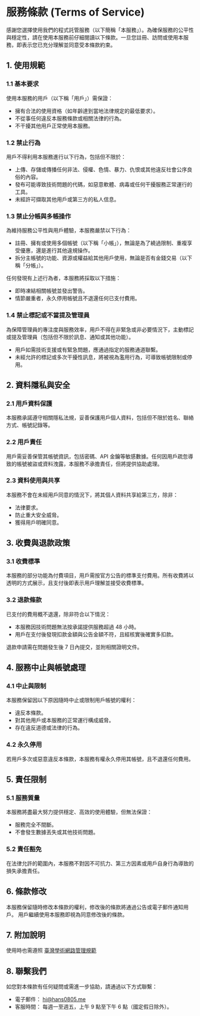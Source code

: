 
# 服務條款 (Terms of Service)

感謝您選擇使用我們的程式託管服務（以下簡稱「本服務」）。為確保服務的公平性與穩定性，請在使用本服務前仔細閱讀以下條款。一旦您註冊、訪問或使用本服務，即表示您已充分理解並同意受本條款約束。

## 1. 使用規範

### 1.1 基本要求
使用本服務的用戶（以下稱「用戶」）需保證：
- 擁有合法的使用資格（如年齡達到當地法律規定的最低要求）。
- 不從事任何違反本服務條款或相關法律的行為。
- 不干擾其他用戶正常使用本服務。

### 1.2 禁止行為
用戶不得利用本服務進行以下行為，包括但不限於：
- 上傳、存儲或傳播任何非法、侵權、色情、暴力、仇恨或其他違反社會公序良俗的內容。
- 發布可能導致技術問題的代碼，如惡意軟體、病毒或任何干擾服務正常運行的工具。
- 未經許可擷取其他用戶或第三方的私人信息。

### 1.3 禁止分帳與多帳操作
為維持服務公平性與用戶體驗，本服務嚴禁以下行為：
- 註冊、擁有或使用多個帳號（以下稱「小帳」），無論是為了繞過限制、重複享受優惠，還是進行其他違規操作。
- 拆分主帳號的功能、資源或權益給其他用戶使用，無論是否有金錢交易（以下稱「分帳」）。

任何發現有上述行為者，本服務將採取以下措施：
- 即時凍結相關帳號並發出警告。
- 情節嚴重者，永久停用帳號且不退還任何已支付費用。

### 1.4 禁止標記或不當提及管理員
為保障管理員的專注度與服務效率，用戶不得在非緊急或非必要情況下，主動標記或提及管理員（包括但不限於訊息、通知或其他功能）。
- 用戶如需技術支援或有緊急問題，應通過指定的服務通道聯繫。
- 未經允許的標記或多次干擾性訊息，將被視為濫用行為，可導致帳號限制或停用。

## 2. 資料隱私與安全

### 2.1 用戶資料保護
本服務承諾遵守相關隱私法規，妥善保護用戶個人資料，包括但不限於姓名、聯絡方式、帳號記錄等。

### 2.2 用戶責任
用戶需妥善保管其帳號資訊，包括密碼、API 金鑰等敏感數據。任何因用戶疏忽導致的帳號被盜或資料洩露，本服務不承擔責任，但將提供協助處理。

### 2.3 資料使用與共享
本服務不會在未經用戶同意的情況下，將其個人資料共享給第三方，除非：
- 法律要求。
- 防止重大安全威脅。
- 獲得用戶明確同意。

## 3. 收費與退款政策

### 3.1 收費標準
本服務的部分功能為付費項目，用戶需按官方公告的標準支付費用。所有收費將以透明的方式展示，且支付後即表示用戶理解並接受收費標準。

### 3.2 退款條款
已支付的費用概不退還，除非符合以下情況：
- 本服務因技術問題無法按承諾提供服務超過 48 小時。
- 用戶在支付後發現扣款金額與公告金額不符，且經核實後確實多扣款。

退款申請需在問題發生後 7 日內提交，並附相關證明文件。

## 4. 服務中止與帳號處理

### 4.1 中止與限制
本服務保留因以下原因隨時中止或限制用戶帳號的權利：
- 違反本條款。
- 對其他用戶或本服務的正常運行構成威脅。
- 存在違反道德或法律的行為。

### 4.2 永久停用
若用戶多次或惡意違反本條款，本服務有權永久停用其帳號，且不退還任何費用。

## 5. 責任限制

### 5.1 服務質量
本服務將盡最大努力提供穩定、高效的使用體驗，但無法保證：
- 服務完全不間斷。
- 不會發生數據丟失或其他技術問題。

### 5.2 責任豁免
在法律允許的範圍內，本服務不對因不可抗力、第三方因素或用戶自身行為導致的損失承擔責任。

## 6. 條款修改

本服務保留隨時修改本條款的權利，修改後的條款將通過公告或電子郵件通知用戶。
用戶繼續使用本服務即視為同意修改後的條款。

## 7. 附加說明
使用時也需遵照 [臺灣學術網路管理規範](https://edu.law.moe.gov.tw/LawContent.aspx?id=GL000056)

## 8. 聯繫我們

如您對本條款有任何疑問或需進一步協助，請通過以下方式聯繫：
- 電子郵件： hi@hans0805.me
- 客服時間： 每週一至週五，上午 9 點至下午 6 點（國定假日除外）。
